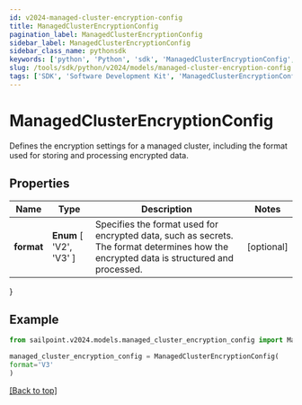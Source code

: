 ```yaml
---
id: v2024-managed-cluster-encryption-config
title: ManagedClusterEncryptionConfig
pagination_label: ManagedClusterEncryptionConfig
sidebar_label: ManagedClusterEncryptionConfig
sidebar_class_name: pythonsdk
keywords: ['python', 'Python', 'sdk', 'ManagedClusterEncryptionConfig', 'V2024ManagedClusterEncryptionConfig'] 
slug: /tools/sdk/python/v2024/models/managed-cluster-encryption-config
tags: ['SDK', 'Software Development Kit', 'ManagedClusterEncryptionConfig', 'V2024ManagedClusterEncryptionConfig']
---
```


# ManagedClusterEncryptionConfig

Defines the encryption settings for a managed cluster, including the format used for storing and processing encrypted data.

## Properties

Name | Type | Description | Notes
------------ | ------------- | ------------- | -------------
**format** |  **Enum** [  'V2',    'V3' ] | Specifies the format used for encrypted data, such as secrets. The format determines how the encrypted data is structured and processed. | [optional] 
}

## Example

```python
from sailpoint.v2024.models.managed_cluster_encryption_config import ManagedClusterEncryptionConfig

managed_cluster_encryption_config = ManagedClusterEncryptionConfig(
format='V3'
)

```
[[Back to top]](#) 

